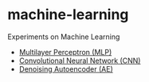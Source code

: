 # machine-learning
Experiments on Machine Learning
* [Multilayer Perceptron (MLP)](https://github.com/davidpiscasio/machine-learning/blob/main/MLP/mlp.ipynb)
* [Convolutional Neural Network (CNN)](https://github.com/davidpiscasio/machine-learning/blob/main/CNN/cnn.ipynb)
* [Denoising Autoencoder (AE)](https://github.com/davidpiscasio/machine-learning/blob/main/AE/denoise_ae.ipynb)
